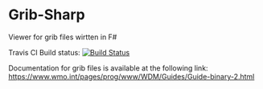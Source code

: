 # Grib-Sharp
Viewer for grib files wirtten in F#


Travis CI Build status: [![Build Status](https://travis-ci.org/jpalmer/Grib-Sharp.svg?branch=master)](https://travis-ci.org/jpalmer/Grib-Sharp)



Documentation for grib files is available at the following link: https://www.wmo.int/pages/prog/www/WDM/Guides/Guide-binary-2.html